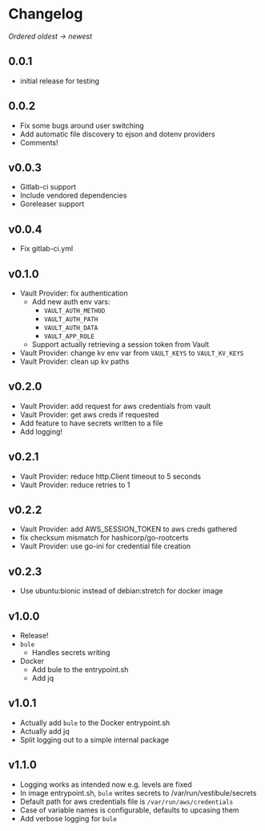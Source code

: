 # Changelog

_Ordered oldest -> newest_

## 0.0.1

* initial release for testing

## 0.0.2

* Fix some bugs around user switching
* Add automatic file discovery to ejson and dotenv providers
* Comments!

## v0.0.3

* Gitlab-ci support
* Include vendored dependencies
* Goreleaser support

## v0.0.4

* Fix gitlab-ci.yml

## v0.1.0

*  Vault Provider: fix authentication
   *  Add new auth env vars: 
      *  `VAULT_AUTH_METHOD`
      *  `VAULT_AUTH_PATH`
      *  `VAULT_AUTH_DATA`
      *  `VAULT_APP_ROLE`
   *  Support actually retrieving a session token from Vault
*  Vault Provider: change kv env var from `VAULT_KEYS` to `VAULT_KV_KEYS`
*  Vault Provider: clean up kv paths

## v0.2.0

* Vault Provider: add request for aws credentials from vault
* Vault Provider: get aws creds if requested
* Add feature to have secrets written to a file
* Add logging!

## v0.2.1

* Vault Provider: reduce http.Client timeout to 5 seconds
* Vault Provider: reduce retries to 1

## v0.2.2

* Vault Provider: add AWS_SESSION_TOKEN to aws creds gathered
* fix checksum mismatch for hashicorp/go-rootcerts
* Vault Provider: use go-ini for credential file creation

## v0.2.3

* Use ubuntu:bionic instead of debian:stretch for docker image

## v1.0.0

* Release!
* `bule`
  * Handles secrets writing
* Docker
  * Add bule to the entrypoint.sh
  * Add jq

## v1.0.1

* Actually add `bule` to the Docker entrypoint.sh
* Actually add jq
* Split logging out to a simple internal package

## v1.1.0

* Logging works as intended now e.g. levels are fixed
* In image entrypoint.sh, `bule` writes secrets to /var/run/vestibule/secrets
* Default path for aws credentials file is `/var/run/aws/credentials`
* Case of variable names is configurable, defaults to upcasing them
* Add verbose logging for `bule`
